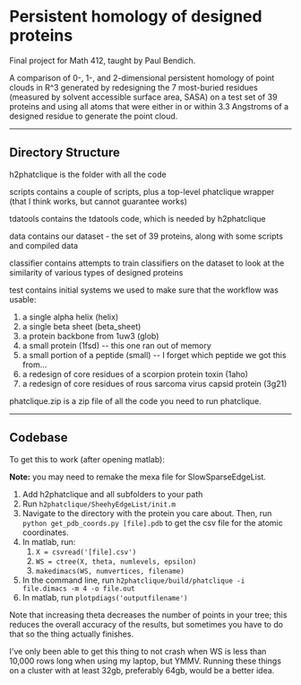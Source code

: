 # Persistent homology of designed proteins

Final project for Math 412, taught by Paul Bendich.

A comparison of 0-, 1-, and 2-dimensional persistent homology of point clouds
in R^3 generated by redesigning the 7 most-buried residues (measured by
solvent accessible surface area, SASA) on a test set of 39 proteins and using 
all atoms that were either in or within 3.3 Angstroms of a designed residue to
generate the point cloud. 

---

## Directory Structure

h2phatclique is the folder with all the code

scripts contains a couple of scripts, plus a top-level phatclique wrapper (that
I think works, but cannot guarantee works)

tdatools contains the tdatools code, which is needed by h2phatclique

data contains our dataset - the set of 39 proteins, along with some scripts and 
compiled data

classifier contains attempts to train classifiers on the dataset to look at the 
similarity of various types of designed proteins

test contains initial systems we used to make sure that the workflow was usable:

1. a single alpha helix (helix)
2. a single beta sheet (beta_sheet)
3. a protein backbone from 1uw3 (glob)
4. a small protein (1fsd) -- this one ran out of memory 
5. a small portion of a peptide (small) -- I forget which peptide we got this
from...
6. a redesign of core residues of a scorpion protein toxin (1aho)
7. a redesign of core residues of rous sarcoma virus capsid protein (3g21)

phatclique.zip is a zip file of all the code you need to run phatclique.

---

## Codebase

To get this to work (after opening matlab):

**Note:** you may need to remake the mexa file for SlowSparseEdgeList. 

1. Add h2phatclique and all subfolders to your path
2. Run `h2phatclique/SheehyEdgeList/init.m`
3. Navigate to the directory with the protein you care about. Then, run `python
get_pdb_coords.py [file].pdb` to get the csv file for the atomic coordinates.  
4. In matlab, run:
    1. `X = csvread('[file].csv')`
    2. `WS = ctree(X, theta, numlevels, epsilon) `
    3. `makedimacs(WS, numvertices, filename)`
5. In the command line, run `h2phatclique/build/phatclique -i file.dimacs -m 4
-o file.out` 
6. In matlab, run `plotpdiags('outputfilename')`

Note that increasing theta decreases the number of points in your tree; this
reduces the overall accuracy of the results, but sometimes you have to do that
so the thing actually finishes.  

I've only been able to get this thing to not crash when WS is less than 10,000
rows long when using my laptop, but YMMV. Running these things on a cluster with
at least 32gb, preferably 64gb, would be a better idea.  
